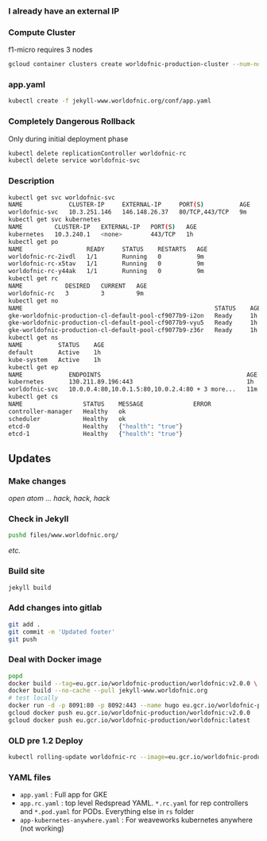 
### I already have an external IP

### Compute Cluster

f1-micro requires 3 nodes

```bash
gcloud container clusters create worldofnic-production-cluster --num-nodes=3 --machine-type f1-micro --zone europe-west1-b
```

### app.yaml

```bash
kubectl create -f jekyll-www.worldofnic.org/conf/app.yaml
```

### Completely Dangerous Rollback

Only during initial deployment phase

```bash
kubectl delete replicationController worldofnic-rc
kubectl delete service worldofnic-svc
```

### Description

```bash
kubectl get svc worldofnic-svc
NAME             CLUSTER-IP     EXTERNAL-IP     PORT(S)          AGE
worldofnic-svc   10.3.251.146   146.148.26.37   80/TCP,443/TCP   9m
kubectl get svc kubernetes
NAME         CLUSTER-IP   EXTERNAL-IP   PORT(S)   AGE
kubernetes   10.3.240.1   <none>        443/TCP   1h
kubectl get po
NAME                  READY     STATUS    RESTARTS   AGE
worldofnic-rc-2ivdl   1/1       Running   0          9m
worldofnic-rc-x5tav   1/1       Running   0          9m
worldofnic-rc-y44ak   1/1       Running   0          9m
kubectl get rc
NAME            DESIRED   CURRENT   AGE
worldofnic-rc   3         3         9m
kubectl get no
NAME                                                      STATUS    AGE
gke-worldofnic-production-cl-default-pool-cf9077b9-i2on   Ready     1h
gke-worldofnic-production-cl-default-pool-cf9077b9-vyu5   Ready     1h
gke-worldofnic-production-cl-default-pool-cf9077b9-z36r   Ready     1h
kubectl get ns
NAME          STATUS    AGE
default       Active    1h
kube-system   Active    1h
kubectl get ep
NAME             ENDPOINTS                                         AGE
kubernetes       130.211.89.196:443                                1h
worldofnic-svc   10.0.0.4:80,10.0.1.5:80,10.0.2.4:80 + 3 more...   11m
kubectl get cs
NAME                 STATUS    MESSAGE              ERROR
controller-manager   Healthy   ok
scheduler            Healthy   ok
etcd-0               Healthy   {"health": "true"}
etcd-1               Healthy   {"health": "true"}
```
## Updates

### Make changes

_open atom ... hack, hack, hack_

### Check in Jekyll

```bash
pushd files/www.worldofnic.org/
```
_etc._

### Build site

```bash
jekyll build
```
### Add changes into gitlab

```bash
git add .
git commit -m 'Updated footer'
git push
```
### Deal with Docker image

```bash
popd
docker build --tag=eu.gcr.io/worldofnic-production/worldofnic:v2.0.0 \ --tag=eu.gcr.io/worldofnic-production/worldofnic --no-cache --pull .
docker build --no-cache --pull jekyll-www.worldofnic.org
# test locally
docker run -d -p 8091:80 -p 8092:443 --name hugo eu.gcr.io/worldofnic-production/worldofnic
gcloud docker push eu.gcr.io/worldofnic-production/worldofnic:v2.0.0
gcloud docker push eu.gcr.io/worldofnic-production/worldofnic:latest
```

### OLD pre 1.2 Deploy

```bash
kubectl rolling-update worldofnic-rc --image=eu.gcr.io/worldofnic-production/worldofnic-jekyll:v1.0.2
```
### YAML files

* `app.yaml` : Full app for GKE
* `app.rc.yaml` : top level Redspread YAML. `*.rc.yaml` for rep controllers and `*.pod.yaml` for PODs. Everything else in `rs` folder
* `app-kubernetes-anywhere.yaml` : For weaveworks kubernetes anywhere (not working)
